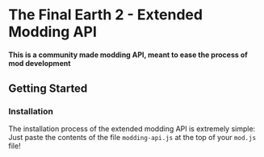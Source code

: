 # The Final Earth 2 - Extended Modding API
#### This is a community made modding API, meant to ease the process of mod development

## Getting Started

### Installation
The installation process of the extended modding API is extremely simple:
Just paste the contents of the file `modding-api.js` at the top of your `mod.js` file!

